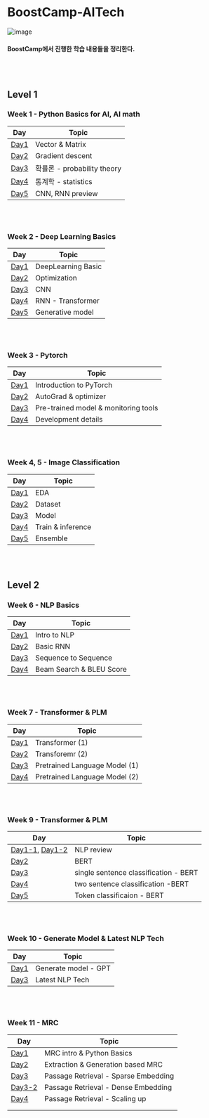 # BoostCamp-AITech

![image](https://user-images.githubusercontent.com/88299729/134674880-1253d77f-c835-4178-824f-99ac022d0ecd.png)

#### BoostCamp에서 진행한 학습 내용들을 정리한다.

<br>

<br>

## Level 1

### Week 1 - Python Basics for AI, AI math

| Day                                                          | Topic                       |
| ------------------------------------------------------------ | --------------------------- |
| [Day1](https://github.com/JeangyuHeo/BoostCamp-AITech/blob/main/Week1/Day1_Vector_Matrix.md) | Vector & Matrix             |
| [Day2](https://github.com/JeangyuHeo/BoostCamp-AITech/blob/main/Week1/Day2_%EA%B2%BD%EC%82%AC%ED%95%98%EA%B0%95%EB%B2%95.md) | Gradient descent            |
| [Day3](https://github.com/JeangyuHeo/BoostCamp-AITech/blob/main/Week1/Day3_%EB%94%A5%EB%9F%AC%EB%8B%9D_%ED%99%95%EB%A5%A0%EB%A1%A0.md) | 확률론 - probability theory |
| [Day4](https://github.com/JeangyuHeo/BoostCamp-AITech/blob/main/Week1/Day4_%ED%86%B5%EA%B3%84%ED%95%99.md) | 통계학 - statistics         |
| [Day5](https://github.com/JeangyuHeo/BoostCamp-AITech/blob/main/Week1/Day5_CNN_RNN_%EB%A7%9B%EB%B3%B4%EA%B8%B0.md) | CNN, RNN preview            |

<br>

<br>

### Week 2 - Deep Learning Basics

| Day                                                          | Topic              |
| ------------------------------------------------------------ | ------------------ |
| [Day1](https://github.com/JeangyuHeo/BoostCamp-AITech/blob/main/Week2/Day1_DeepLearning_Basic.md) | DeepLearning Basic |
| [Day2](https://github.com/JeangyuHeo/BoostCamp-AITech/blob/main/Week2/Day2_Optimization.md) | Optimization       |
| [Day3](https://github.com/JeangyuHeo/BoostCamp-AITech/blob/main/Week2/Day3_CNN.md) | CNN                |
| [Day4](https://github.com/JeangyuHeo/BoostCamp-AITech/blob/main/Week2/Day4_RNN_Transformer.md) | RNN - Transformer  |
| [Day5](https://github.com/JeangyuHeo/BoostCamp-AITech/blob/main/Week2/Day5_Generative_Model.md) | Generative model   |

<br>

<br>

### Week 3 - Pytorch

| Day                                                          | Topic                                |
| ------------------------------------------------------------ | ------------------------------------ |
| [Day1](https://github.com/JeangyuHeo/BoostCamp-AITech/blob/main/Week3/Day1_Introduction_to_PyTorch.md) | Introduction to PyTorch              |
| [Day2](https://github.com/JeangyuHeo/BoostCamp-AITech/blob/main/Week3/Day2_AutoGrad_Optimizer.md) | AutoGrad & optimizer                 |
| [Day3](https://github.com/JeangyuHeo/BoostCamp-AITech/blob/main/Week3/Day3_Model%EB%B6%88%EB%9F%AC%EC%98%A4%EA%B8%B0_Monitoring_tools.md) | Pre-trained model & monitoring tools |
| [Day4](https://github.com/JeangyuHeo/BoostCamp-AITech/blob/main/Week3/Day4_Dev_details.md) | Development details                  |

<br>

<br>

### Week 4, 5 - Image Classification

| Day                                                          | Topic             |
| ------------------------------------------------------------ | ----------------- |
| [Day1](https://github.com/JeangyuHeo/BoostCamp-AITech/blob/main/Week4/Day1_EDA.md) | EDA               |
| [Day2](https://github.com/JeangyuHeo/BoostCamp-AITech/blob/main/Week4/Day2_Dataset.md) | Dataset           |
| [Day3](https://github.com/JeangyuHeo/BoostCamp-AITech/blob/main/Week4/Day3_Model.md) | Model             |
| [Day4](https://github.com/JeangyuHeo/BoostCamp-AITech/blob/main/Week4/Day4_Training_Inference.md) | Train & inference |
| [Day5](https://github.com/JeangyuHeo/BoostCamp-AITech/blob/main/Week4/Day5_Ensemble.md) | Ensemble          |

<br>

<br>

## Level 2

### Week 6 - NLP Basics

| Day                                                          | Topic                    |
| ------------------------------------------------------------ | ------------------------ |
| [Day1](https://github.com/JeangyuHeo/BoostCamp-AITech/blob/main/Week6/Day1_Intro_to_NLP.md) | Intro to NLP             |
| [Day2](https://github.com/JeangyuHeo/BoostCamp-AITech/blob/main/Week6/Day2_Basic_RNN.md) | Basic RNN                |
| [Day3](https://github.com/JeangyuHeo/BoostCamp-AITech/blob/main/Week6/Day3_Seq_to_Seq.md) | Sequence to Sequence     |
| [Day4](https://github.com/JeangyuHeo/BoostCamp-AITech/blob/main/Week6/Day4_BeamSearch_BLEU.md) | Beam Search & BLEU Score |

<br>

<br>

### Week 7 - Transformer & PLM

| Day                                                          | Topic                         |
| ------------------------------------------------------------ | ----------------------------- |
| [Day1](https://github.com/JeangyuHeo/BoostCamp-AITech/blob/main/Week7/Day1_Transformer(1).md) | Transformer (1)               |
| [Day2](https://github.com/JeangyuHeo/BoostCamp-AITech/blob/main/Week7/Day2_Transformer(2).md) | Transforemr (2)               |
| [Day3](https://github.com/JeangyuHeo/BoostCamp-AITech/blob/main/Week7/Day3_PLM.md) | Pretrained Language Model (1) |
| [Day4](https://github.com/JeangyuHeo/BoostCamp-AITech/blob/main/Week7/Day4_PLM(2).md) | Pretrained Language Model (2) |

<br>

<br>

### Week 9 - Transformer & PLM

| Day                                                          | Topic                                 |
| ------------------------------------------------------------ | ------------------------------------- |
| [Day1-1](https://github.com/JeangyuHeo/BoostCamp-AITech/blob/main/Week9/Day1_NLP_review.md), [Day1-2](https://github.com/JeangyuHeo/BoostCamp-AITech/blob/main/Week9/Day1_NLP_review_2.md) | NLP review                            |
| [Day2](https://github.com/JeangyuHeo/BoostCamp-AITech/blob/main/Week9/Day2_BERT.md) | BERT                                  |
| [Day3](https://github.com/JeangyuHeo/BoostCamp-AITech/blob/main/Week9/Day3_BERT_single_sentence_classification.md) | single sentence classification - BERT |
| [Day4](https://github.com/JeangyuHeo/BoostCamp-AITech/blob/main/Week9/Day4_BERT_two_sentence_relation_classification.md) | two sentence classification -BERT     |
| [Day5](https://github.com/JeangyuHeo/BoostCamp-AITech/blob/main/Week9/Day5_BERT_Token_classification.md) | Token classificaion - BERT            |

<br>

<br>

### Week 10 - Generate Model & Latest NLP Tech

| Day                                                          | Topic                |
| ------------------------------------------------------------ | -------------------- |
| [Day1](https://github.com/JeangyuHeo/BoostCamp-AITech/blob/main/Week10/Day1_GPT.md) | Generate model - GPT |
| [Day3](https://github.com/JeangyuHeo/BoostCamp-AITech/blob/main/Week10/Day3_latest_NLP_tech.md) | Latest NLP Tech      |

<br>

<br>

### Week 11 - MRC

| Day                                                          | Topic                                |
| ------------------------------------------------------------ | ------------------------------------ |
| [Day1](https://github.com/JeangyuHeo/BoostCamp-AITech/blob/main/Week11/Day1_MRC_Intro_Python_Basics.md) | MRC intro & Python Basics            |
| [Day2](https://github.com/JeangyuHeo/BoostCamp-AITech/blob/main/Week11/Day2_Extraction_Generation_based_MRC.md) | Extraction & Generation based MRC    |
| [Day3](https://github.com/JeangyuHeo/BoostCamp-AITech/blob/main/Week11/Day3_Passage_Retrieval_Sparse_Embedding.md) | Passage Retrieval - Sparse Embedding |
| [Day3-2](https://github.com/JeangyuHeo/BoostCamp-AITech/blob/main/Week11/Day3-2_Passage_Retrieval_Dense_Embedding.md) | Passage Retrieval - Dense Embedding  |
| [Day4](https://github.com/JeangyuHeo/BoostCamp-AITech/blob/main/Week11/Day4_Passage_retrieval-Scaling_Up.md) | Passage Retrieval - Scaling up       |
|                                                              |                                      |
|                                                              |                                      |





<br>

<br>

